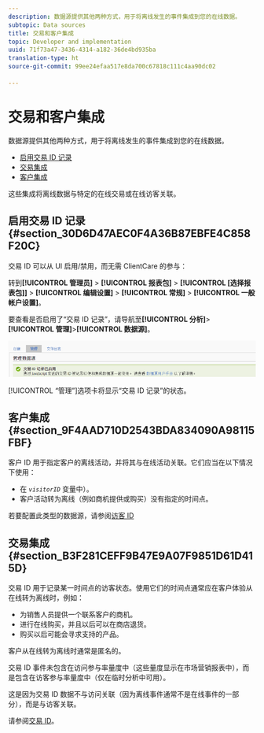 ```yaml
---
description: 数据源提供其他两种方式，用于将离线发生的事件集成到您的在线数据。
subtopic: Data sources
title: 交易和客户集成
topic: Developer and implementation
uuid: 71f73a47-3436-4314-a182-36de4bd935ba
translation-type: ht
source-git-commit: 99ee24efaa517e8da700c67818c111c4aa90dc02

---
```



# 交易和客户集成

数据源提供其他两种方式，用于将离线发生的事件集成到您的在线数据。

* [启用交易 ID 记录](/help/import/c-data-sources/datasrc-integrating-offline-data.md#section_30D6D47AEC0F4A36B87EBFE4C858F20C)
* [交易集成](/help/import/c-data-sources/datasrc-integrating-offline-data.md#section_B3F281CEFF9B47E9A07F9851D61D415D)
* [客户集成](/help/import/c-data-sources/datasrc-integrating-offline-data.md#section_9F4AAD710D2543BDA834090A98115FBF)

这些集成将离线数据与特定的在线交易或在线访客关联。

## 启用交易 ID 记录 {#section_30D6D47AEC0F4A36B87EBFE4C858F20C}

交易 ID 可以从 UI 启用/禁用，而无需 ClientCare 的参与：

转到&#x200B;**[!UICONTROL 管理员]** > **[!UICONTROL 报表包]** > **[!UICONTROL [选择报表包]]** > **[!UICONTROL 编辑设置]** > **[!UICONTROL 常规]** > **[!UICONTROL 一般帐户设置]**。

<!-- 

<p>When contacting Customer Care, be prepared to provide the following information: </p> 
<ul id="ul_C425C7A074484650AFCCF0425E8E3F47"> 
 <li id="li_7640C0C4DF0C49749A3C37E5461DC22F">Report Suite ID of the data source for which you need transaction ID recording enabled. <p>In Data Sources, the report suite ID is the first part of the login appended by a random number that identifies the specific data source that was set up. For example, <code> RSID-drmossdev5 Login-drmossdev5_0001343430</code>. </p> </li> 
 <li id="li_4FB0E3EC7BE94A2DBEE9063365A71C9C">The Transaction ID expiration window (described in <a href="/help/import/c-data-sources/datasrc-tid-visitor-profile.md"  > Transaction ID and Visitor Profiles</a>). By default this is 90 days, but it can be extended to up to 2 years. </li> 
</ul>

 -->

要查看是否启用了“交易 ID 记录”，请导航至&#x200B;**[!UICONTROL 分析]**>**[!UICONTROL 管理]**>**[!UICONTROL 数据源]**。

![](assets/transaction-ID-recording-active.png)

[!UICONTROL “管理”]选项卡将显示“交易 ID 记录”的状态。

## 客户集成 {#section_9F4AAD710D2543BDA834090A98115FBF}

客户 ID 用于指定客户的离线活动，并将其与在线活动关联。它们应当在以下情况下使用：

* 在 *`visitorID`* 变量中）。
* 客户活动转为离线（例如商机提供或购买）没有指定的时间点。

若要配置此类型的数据源，请参阅[访客 ID](/help/import/c-data-sources/c-datasrc-types/datasrc-visitorid.md)

## 交易集成 {#section_B3F281CEFF9B47E9A07F9851D61D415D}

交易 ID 用于记录某一时间点的访客状态。使用它们的时间点通常应在客户体验从在线转为离线时，例如：

* 为销售人员提供一个联系客户的商机。
* 进行在线购买，并且以后可以在商店退货。
* 购买以后可能会寻求支持的产品。

客户从在线转为离线时通常是匿名的。

交易 ID 事件未包含在访问参与率量度中（这些量度显示在市场营销报表中），而是包含在访客参与率量度中（仅在临时分析中可用）。

这是因为交易 ID 数据不与访问关联（因为离线事件通常不是在线事件的一部分），而是与访客关联。

请参阅[交易 ID](/help/import/c-data-sources/c-datasrc-types/datasrc-transactionid.md)。
